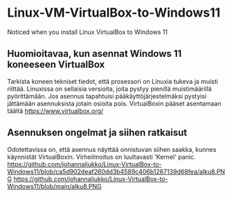 # Linux-VM-VirtualBox-to-Windows11

Noticed when you install Linux VirtualBox to Windows 11

## Huomioitavaa, kun asennat Windows 11 koneeseen VirtualBox

Tarkista koneen tekniset tiedot, että prosessori on Linuxia tukeva ja muisti riittää. Linuxissa on sellaisia versioita, joita pystyy pienillä muistimäärillä pyörittämään. Jos asennus tapahtuisi pääkäyttöjärjestelmäksi pystyisi jättämään asennuksista jotain osioita pois. VirtualBoxin pääset asentamaan täältä https://www.virtualbox.org/

## Asennuksen ongelmat ja siihen ratkaisut

Odotettavissa on, että asennus näyttää onnistuvan siihen saakka, kunnes käynnistät VirtualBoxin. Virheilmoitus on luultavasti 'Kernel' panic.
https://github.com/johannaliukko/Linux-VirtualBox-to-Windows11/blob/ca5d902deaf260dd3b4589c406b1267139d68fea/alku8.PNG
https://github.com/johannaliukko/Linux-VirtualBox-to-Windows11/blob/main/alku8.PNG